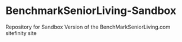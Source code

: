 # BenchmarkSeniorLiving-Sandbox
Repository for Sandbox Version of the BenchMarkSeniorLiving.com sitefinity site
